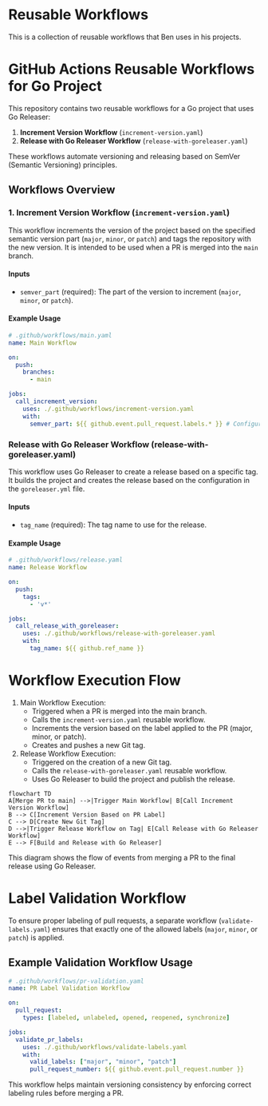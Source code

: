 # Reusable Workflows

This is a collection of reusable workflows that Ben uses in his projects.

# GitHub Actions Reusable Workflows for Go Project

This repository contains two reusable workflows for a Go project that uses Go Releaser:

1. **Increment Version Workflow** (`increment-version.yaml`)
2. **Release with Go Releaser Workflow** (`release-with-goreleaser.yaml`)

These workflows automate versioning and releasing based on SemVer (Semantic Versioning) principles.

## Workflows Overview

### 1. Increment Version Workflow (`increment-version.yaml`)

This workflow increments the version of the project based on the specified semantic version part (`major`, `minor`, or `patch`) and tags the repository with the new version. It is intended to be used when a PR is merged into the `main` branch.

#### Inputs

- `semver_part` (required): The part of the version to increment (`major`, `minor`, or `patch`).

#### Example Usage

```yaml
# .github/workflows/main.yaml
name: Main Workflow

on:
  push:
    branches:
      - main

jobs:
  call_increment_version:
    uses: ./.github/workflows/increment-version.yaml
    with:
      semver_part: ${{ github.event.pull_request.labels.* }} # Configure to get the part from PR labels
```

### Release with Go Releaser Workflow (release-with-goreleaser.yaml)

This workflow uses Go Releaser to create a release based on a specific tag. It builds the project and creates the release based on the configuration in the `goreleaser.yml` file.

#### Inputs

- `tag_name` (required): The tag name to use for the release.

#### Example Usage

```yaml
# .github/workflows/release.yaml
name: Release Workflow

on:
  push:
    tags:
      - 'v*'

jobs:
  call_release_with_goreleaser:
    uses: ./.github/workflows/release-with-goreleaser.yaml
    with:
      tag_name: ${{ github.ref_name }}
```

# Workflow Execution Flow

1. Main Workflow Execution:
    - Triggered when a PR is merged into the main branch.
    - Calls the `increment-version.yaml` reusable workflow.
    - Increments the version based on the label applied to the PR (major, minor, or patch).
    - Creates and pushes a new Git tag.
2. Release Workflow Execution:
    - Triggered on the creation of a new Git tag.
    - Calls the `release-with-goreleaser.yaml` reusable workflow.
    - Uses Go Releaser to build the project and publish the release.

```mermaid
flowchart TD
A[Merge PR to main] -->|Trigger Main Workflow| B[Call Increment Version Workflow]
B --> C[Increment Version Based on PR Label]
C --> D[Create New Git Tag]
D -->|Trigger Release Workflow on Tag| E[Call Release with Go Releaser Workflow]
E --> F[Build and Release with Go Releaser]
```

This diagram shows the flow of events from merging a PR to the final release using Go Releaser.

# Label Validation Workflow

To ensure proper labeling of pull requests, a separate workflow (`validate-labels.yaml`) ensures that exactly one of the allowed labels (`major`, `minor`, or `patch`) is applied.

## Example Validation Workflow Usage

```yaml
# .github/workflows/pr-validation.yaml
name: PR Label Validation Workflow

on:
  pull_request:
    types: [labeled, unlabeled, opened, reopened, synchronize]

jobs:
  validate_pr_labels:
    uses: ./.github/workflows/validate-labels.yaml
    with:
      valid_labels: ["major", "minor", "patch"]
      pull_request_number: ${{ github.event.pull_request.number }}
```

This workflow helps maintain versioning consistency by enforcing correct labeling rules before merging a PR.
